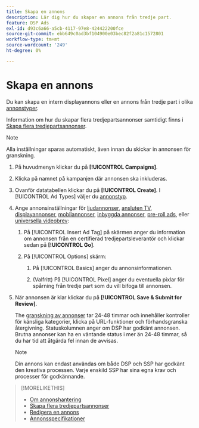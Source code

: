 ```yaml
---
title: Skapa en annons
description: Lär dig hur du skapar en annons från tredje part.
feature: DSP Ads
exl-id: d93c6a66-a5cb-4117-97e8-424422200fce
source-git-commit: ebb649c0ad3bf104900e03bec82f2a81c1572801
workflow-type: tm+mt
source-wordcount: '249'
ht-degree: 0%

---
```


# Skapa en annons

Du kan skapa en intern displayannons eller en annons från tredje part i olika [annonstyper](ad-about.md#ad-types).

Information om hur du skapar flera tredjepartsannonser samtidigt finns i [Skapa flera tredjepartsannonser](ad-create-multiple.md).

>[!NOTE]
>
>Alla inställningar sparas automatiskt, även innan du skickar in annonsen för granskning.

1. På huvudmenyn klickar du på **[!UICONTROL Campaigns]**.

1. Klicka på namnet på kampanjen där annonsen ska inkluderas.

1. Ovanför datatabellen klickar du på **[!UICONTROL Create]**. I [!UICONTROL Ad Types] väljer du [annonstyp](ad-about.md#ad-types).

1. Ange annonsinställningar för [ljudannonser](ad-settings-audio.md), [ansluten TV](ad-settings-connected-tv.md), [displayannonser](ad-settings-display.md), [mobilannonser](ad-settings-mobile.md), [inbyggda annonser](ad-settings-native.md), [pre-roll ads](ad-settings-pre-roll.md), eller [universella videobrev](ad-settings-universal-video.md):

   1. På [!UICONTROL Insert Ad Tag] på skärmen anger du information om annonsen från en certifierad tredjepartsleverantör och klickar sedan på **[!UICONTROL Go]**.

   1. På [!UICONTROL Options] skärm:

      1. På [!UICONTROL Basics] anger du annonsinformationen.

      1. (Valfritt) På [!UICONTROL Pixel] anger du eventuella pixlar för spårning från tredje part som du vill bifoga till annonsen.

1. När annonsen är klar klickar du på **[!UICONTROL Save & Submit for Review]**.

   The [granskning av annonser](ad-about.md) tar 24-48 timmar och innehåller kontroller för känsliga kategorier, klicka på URL-funktioner och förhandsgranska återgivning. Statuskolumnen anger om DSP har godkänt annonsen. Brutna annonser kan ha en väntande status i mer än 24-48 timmar, så du har tid att åtgärda fel innan de avvisas.

   >[!NOTE]
   >
   >Din annons kan endast användas om både DSP och SSP har godkänt den kreativa processen. Varje enskild SSP har sina egna krav och processer för godkännande.

>[!MORELIKETHIS]
>
>* [Om annonshantering](ad-about.md)
>* [Skapa flera tredjepartsannonser](ad-create-multiple.md)
>* [Redigera en annons](ad-edit.md)
>* [Annonsspecifikationer](ad-specs.md)

